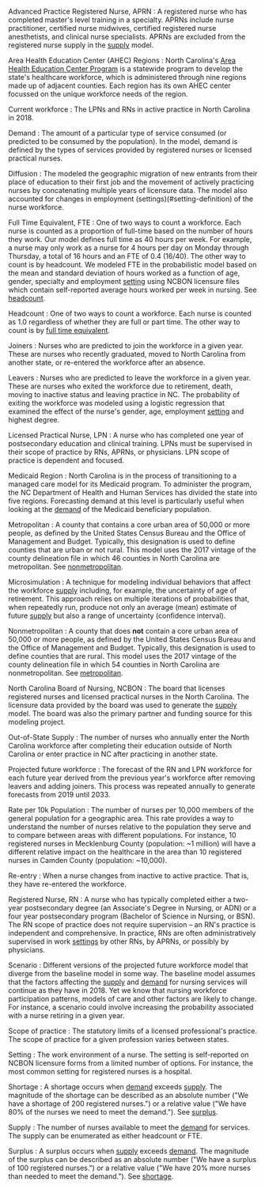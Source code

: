 <span id="aprn-definition">Advanced Practice Registered Nurse, APRN</span>
: A registered nurse who has completed master's level training in a specialty. APRNs include nurse practitioner, certified nurse midwives, certified registered nurse anesthetists, and clinical nurse specialists. APRNs are excluded from the registered nurse supply in the [supply](#supply-definition) model.

<span id="ahec-definition">Area Health Education Center (AHEC) Regions</span>
: North Carolina's [Area Health Education Center Program](https://www.ncahec.net/) is a statewide program to develop the state's healthcare workforce, which is administered through nine regions made up of adjacent counties. Each region has its own AHEC center focussed on the unique workforce needs of the region.

<span id="current-workforce-definition">Current workforce</span>
: The LPNs and RNs in active practice in North Carolina in 2018.

<span id="demand-definition">Demand</span>
: The amount of a particular type of service consumed (or predicted to be consumed by the population). In the model, demand is defined by the types of services provided by registered nurses or licensed practical nurses. 

<span id="diffusion-definition">Diffusion</span>
: The modeled the geographic migration of new entrants from their place of education to their first job and the movement of actively practicing nurses by concatenating multiple years of licensure data. The model also accounted for changes in employment (settings)(#setting-definition) of the nurse workforce.

<span id="fte-definition">Full Time Equivalent, FTE</span>
: One of two ways to count a workforce. Each nurse is counted as a proportion of full-time based on the number of hours they work. Our model defines full time as 40 hours per week. For example, a nurse may only work as a nurse for 4 hours per day on Monday through Thursday, a total of 16 hours and an FTE of 0.4 (16/40). The other way to count is by headcount. We modeled FTE in the probabilistic model based on the mean and standard deviation of hours worked as a function of age, gender, specialty and employment [setting](#setting-definition) using NCBON licensure files which contain self-reported average hours worked per week in nursing. See [headcount](#headcount-definition).

<span id="headcount-definition">Headcount</span>
: One of two ways to count a workforce. Each nurse is counted as 1.0 regardless of whether they are full or part time. The other way to count is by [full time equivalent](#fte-definition).

<span id="joiners-definition">Joiners</span>
: Nurses who are predicted to join the workforce in a given year. These are nurses who recently graduated, moved to North Carolina from another state, or re-entered the workforce after an absence.

<span id="leavers-definition">Leavers</span>
: Nurses who are predicted to leave the workforce in a given year. These are nurses who exited the workforce due to retirement, death, moving to inactive status and leaving practice in NC. The probability of exiting the workforce was modeled using a logistic regression that examined the effect of the nurse's gender, age, employment [setting](#setting-definition) and highest degree.

<span id="lpn-definition">Licensed Practical Nurse, LPN</span>
: A nurse who has completed one year of postsecondary education and clinical training. LPNs must be supervised in their scope of practice by RNs, APRNs, or physicians. LPN scope of practice is dependent and focused. 

<span id="medicaid-region-definition">Medicaid Region</span>
: North Carolina is in the process of transitioning to a managed care model for its Medicaid program. To administer the program, the NC Department of Health and Human Services has divided the state into five regions. Forecasting demand at this level is particularly useful when looking at the [demand](#demand-definition) of the Medicaid beneficiary population.

<span id="metropolitan-definition">Metropolitan</span>
: A county that contains a core urban area of 50,000 or more people, as defined by the United States Census Bureau and the Office of Management and Budget. Typically, this designation is used to define counties that are urban or not rural. This model uses the 2017 vintage of the county delineation file in which 46 counties in North Carolina are metropolitan. See [nonmetropolitan](#nonmetropolitan-definition).

<span id="microsimulation-definition">Microsimulation</span>
: A technique for modeling individual behaviors that affect the workforce [supply](#supply-definition) including, for example, the uncertainty of age of retirement. This approach relies on multiple iterations of probabilities that, when repeatedly run, produce not only an average (mean) estimate of future [supply](#supply-definition) but also a range of uncertainty (confidence interval).

<span id="nonmetropolitan-definition">Nonmetropolitan</span>
: A county that does **not** contain a core urban area of 50,000 or more people, as defined by the United States Census Bureau and the Office of Management and Budget. Typically, this designation is used to define counties that are rural. This model uses the 2017 vintage of the county delineation file in which 54 counties in North Carolina are nonmetropolitan. See [metropolitan](#metropolitan-definition).

<span id="ncbon-definition">North Carolina Board of Nursing, NCBON</span>
: The board that licenses registered nurses and licensed practical nurses in the North Carolina. The licensure data provided by the board was used to generate the [supply](#supply-definition) model. The board was also the primary partner and funding source for this modeling project.

<span id="out-of-state-supply-definition">Out-of-State Supply</span>
: The number of nurses who annually enter the North Carolina workforce after completing their education outside of North Carolina or enter practice in NC after practicing in another state.

<span id="projected-future-workforce-definition">Projected future workforce</span>
: The forecast of the RN and LPN workforce for each future year derived from the previous year's workforce after removing leavers and adding joiners. This process was repeated annually to generate forecasts from 2019 until 2033.

<span id="rate-per-10k-population-definition">Rate per 10k Population</span>
: The number of nurses per 10,000 members of the general population for a geographic area. This rate provides a way to understand the number of nurses relative to the population they serve and to compare between areas with different populations. For instance, 10 registered nurses in Mecklenburg County (population: ~1 million) will have a different relative impact on the healthcare in the area than 10 registered nurses in Camden County (population: ~10,000).

<span id="re-entry-definition">Re-entry</span>
: When a nurse changes from inactive to active practice. That is, they have re-entered the workforce.

<span id="rn-definition">Registered Nurse, RN</span>
: A nurse who has typically completed either a two-year postsecondary degree (an Associate's Degree in Nursing, or ADN) or a four year postsecondary program (Bachelor of Science in Nursing, or BSN). The RN scope of practice does not require supervision – an RN's practice is independent and comprehensive. In practice, RNs are often administratively supervised in work [settings](#setting-definition)  by other RNs, by APRNs, or possibly by physicians.

<span id="scenario-definition">Scenario</span>
: Different versions of the projected future workforce model that diverge from the baseline model in some way. The baseline model assumes that the factors affecting the [supply](#supply-definition) and [demand](#demand-definition) for nursing services will continue as they have in 2018. Yet we know that nursing workforce participation patterns, models of care and other factors are likely to change. For instance, a scenario could involve increasing the probability associated with a nurse retiring in a given year.

<span id="scope-of-practice-definition">Scope of practice</span>
: The statutory limits of a licensed professional's practice. The scope of practice for a given profession varies between states.

<span id="setting-definition">Setting</span>
: The work environment of a nurse. The setting is self-reported on NCBON licensure forms from a limited number of options. For instance, the most common setting for registered nurses is a hospital. 

<span id="shortage-definition">Shortage</span>
: A shortage occurs when [demand](#demand-definition) exceeds [supply](#supply-definition). The magnitude of the shortage can be described as an absolute number ("We have a shortage of 200 registered nurses.") or a relative value ("We have 80% of the nurses we need to meet the demand."). See [surplus](#surplus-definition).

<span id="supply-definition">Supply</span>
: The number of nurses available to meet the [demand](#demand-definition) for services. The supply can be enumerated as either headcount or FTE.

<span id="surplus-definition">Surplus</span>
: A surplus occurs when [supply](#supply-definition) exceeds [demand](#demand-definition). The magnitude of the surplus can be described as an absolute number ("We have a surplus of 100 registered nurses.") or a relative value ("We have 20% more nurses than needed to meet the demand."). See [shortage](#shortage-definition).

